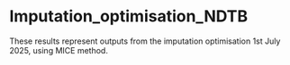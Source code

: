 # Imputation_optimisation_NDTB

These results represent outputs from the imputation optimisation 1st July 2025, using MICE method.
